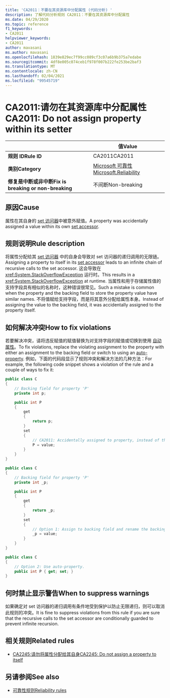 ```yaml
---
title: 'CA2011：不要在其资源库中分配属性 (代码分析) '
description: 了解代码分析规则 CA2011：不要在其资源库中分配属性
ms.date: 04/29/2020
ms.topic: reference
f1_keywords:
- CA2011
helpviewer_keywords:
- CA2011
author: mavasani
ms.author: mavasani
ms.openlocfilehash: 1839e829ec7f99cc089cf3c07a6b9b375a7edabe
ms.sourcegitcommit: 4df8e005c074ceb1f978f007b222fe253be2baf3
ms.translationtype: MT
ms.contentlocale: zh-CN
ms.lasthandoff: 02/04/2021
ms.locfileid: "99545719"
---
```

# <a name="ca2011-do-not-assign-property-within-its-setter"></a><span data-ttu-id="7a34b-103">CA2011:请勿在其资源库中分配属性</span><span class="sxs-lookup"><span data-stu-id="7a34b-103">CA2011: Do not assign property within its setter</span></span>

| | <span data-ttu-id="7a34b-104">值</span><span class="sxs-lookup"><span data-stu-id="7a34b-104">Value</span></span> |
|-|-|
| <span data-ttu-id="7a34b-105">**规则 ID**</span><span class="sxs-lookup"><span data-stu-id="7a34b-105">**Rule ID**</span></span> |<span data-ttu-id="7a34b-106">CA2011</span><span class="sxs-lookup"><span data-stu-id="7a34b-106">CA2011</span></span>|
| <span data-ttu-id="7a34b-107">**类别**</span><span class="sxs-lookup"><span data-stu-id="7a34b-107">**Category**</span></span> |[<span data-ttu-id="7a34b-108">Microsoft 可靠性</span><span class="sxs-lookup"><span data-stu-id="7a34b-108">Microsoft.Reliability</span></span>](reliability-warnings.md)|
| <span data-ttu-id="7a34b-109">**修复是中断或非中断**</span><span class="sxs-lookup"><span data-stu-id="7a34b-109">**Fix is breaking or non-breaking**</span></span> |<span data-ttu-id="7a34b-110">不间断</span><span class="sxs-lookup"><span data-stu-id="7a34b-110">Non-breaking</span></span>|

## <a name="cause"></a><span data-ttu-id="7a34b-111">原因</span><span class="sxs-lookup"><span data-stu-id="7a34b-111">Cause</span></span>

<span data-ttu-id="7a34b-112">属性在其自身的 [set 访问器](../../../csharp/programming-guide/classes-and-structs/using-properties.md#the-set-accessor)中被意外赋值。</span><span class="sxs-lookup"><span data-stu-id="7a34b-112">A property was accidentally assigned a value within its own [set accessor](../../../csharp/programming-guide/classes-and-structs/using-properties.md#the-set-accessor).</span></span>

## <a name="rule-description"></a><span data-ttu-id="7a34b-113">规则说明</span><span class="sxs-lookup"><span data-stu-id="7a34b-113">Rule description</span></span>

<span data-ttu-id="7a34b-114">将属性分配给其 [set 访问器](../../../csharp/programming-guide/classes-and-structs/using-properties.md#the-set-accessor) 中的自身会导致对 set 访问器的递归调用的无限链。</span><span class="sxs-lookup"><span data-stu-id="7a34b-114">Assigning a property to itself in its [set accessor](../../../csharp/programming-guide/classes-and-structs/using-properties.md#the-set-accessor) leads to an infinite chain of recursive calls to the set accessor.</span></span> <span data-ttu-id="7a34b-115">这会导致在 <xref:System.StackOverflowException> 运行时。</span><span class="sxs-lookup"><span data-stu-id="7a34b-115">This results in a <xref:System.StackOverflowException> at runtime.</span></span> <span data-ttu-id="7a34b-116">当属性和用于存储属性值的支持字段具有相似的名称时，这种错误很常见。</span><span class="sxs-lookup"><span data-stu-id="7a34b-116">Such a mistake is common when the property and the backing field to store the property value have similar names.</span></span> <span data-ttu-id="7a34b-117">不将值赋给支持字段，而是将其意外分配给属性本身。</span><span class="sxs-lookup"><span data-stu-id="7a34b-117">Instead of assigning the value to the backing field, it was accidentally assigned to the property itself.</span></span>

## <a name="how-to-fix-violations"></a><span data-ttu-id="7a34b-118">如何解决冲突</span><span class="sxs-lookup"><span data-stu-id="7a34b-118">How to fix violations</span></span>

<span data-ttu-id="7a34b-119">若要解决冲突，请将违反赋值的赋值替换为对支持字段的赋值或切换到使用 [自动属性](../../../csharp/programming-guide/classes-and-structs/auto-implemented-properties.md)。</span><span class="sxs-lookup"><span data-stu-id="7a34b-119">To fix violations, replace the violating assignment to the property with either an assignment to the backing field or switch to using an [auto-property](../../../csharp/programming-guide/classes-and-structs/auto-implemented-properties.md).</span></span> <span data-ttu-id="7a34b-120">例如，下面的代码段显示了规则冲突和解决方法的几种方法：</span><span class="sxs-lookup"><span data-stu-id="7a34b-120">For example, the following code snippet shows a violation of the rule and a couple of ways to fix it:</span></span>

```csharp
public class C
{
    // Backing field for property 'P'
    private int p;

    public int P
    {
        get
        {
            return p;
        }
        set
        {
            // CA2011: Accidentally assigned to property, instead of the backing field.
            P = value;
        }
    }
}
```

```csharp
public class C
{
    // Backing field for property 'P'
    private int _p;

    public int P
    {
        get
        {
            return _p;
        }
        set
        {
            // Option 1: Assign to backing field and rename the backing field for clarity.
            _p = value;
        }
    }
}
```

```csharp
public class C
{
    // Option 2: Use auto-property.
    public int P { get; set; }
}
```

## <a name="when-to-suppress-warnings"></a><span data-ttu-id="7a34b-121">何时禁止显示警告</span><span class="sxs-lookup"><span data-stu-id="7a34b-121">When to suppress warnings</span></span>

<span data-ttu-id="7a34b-122">如果确定对 set 访问器的递归调用有条件地受到保护以防止无限递归，则可以取消此规则的冲突。</span><span class="sxs-lookup"><span data-stu-id="7a34b-122">It is fine to suppress violations from this rule if you are sure that the recursive calls to the set accessor are conditionally guarded to prevent infinite recursion.</span></span>

## <a name="related-rules"></a><span data-ttu-id="7a34b-123">相关规则</span><span class="sxs-lookup"><span data-stu-id="7a34b-123">Related rules</span></span>

- [<span data-ttu-id="7a34b-124">CA2245:请勿将属性分配给其自身</span><span class="sxs-lookup"><span data-stu-id="7a34b-124">CA2245: Do not assign a property to itself</span></span>](ca2245.md)

## <a name="see-also"></a><span data-ttu-id="7a34b-125">另请参阅</span><span class="sxs-lookup"><span data-stu-id="7a34b-125">See also</span></span>

- [<span data-ttu-id="7a34b-126">可靠性规则</span><span class="sxs-lookup"><span data-stu-id="7a34b-126">Reliability rules</span></span>](reliability-warnings.md)

